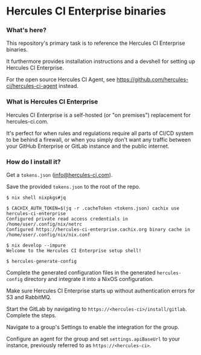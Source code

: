 
# Hercules CI Enterprise binaries

### What's here?

This repository's primary task is to reference the Hercules CI Enterprise binaries.

It furthermore provides installation instructions and a devshell for setting up
Hercules CI Enterprise.

For the open source Hercules CI Agent, see https://github.com/hercules-ci/hercules-ci-agent instead.

### What is Hercules CI Enterprise

Hercules CI Enterprise is a self-hosted (or "on premises") replacement for hercules-ci.com.

It's perfect for when rules and regulations require all parts of CI/CD system to be behind a firewall, or when you simply don't want any traffic between your GitHub Enterprise or GitLab instance and the public internet.

### How do I install it?

Get a `tokens.json` ([info@hercules-ci.com](info@hercules-ci.com)).

Save the provided `tokens.json` to the root of the repo.

```console
$ nix shell nixpkgs#jq

$ CACHIX_AUTH_TOKEN=$(jq -r .cacheToken <tokens.json) cachix use hercules-ci-enterprise
Configured private read access credentials in /home/user/.config/nix/netrc
Configured https://hercules-ci-enterprise.cachix.org binary cache in /home/user/.config/nix/nix.conf

$ nix develop --impure
Welcome to the Hercules CI Enterprise setup shell!

$ hercules-generate-config
```

Complete the generated configuration files in the generated `hercules-config` directory and integrate it into a NixOS configuration.

Make sure Hercules CI Enterprise starts up without authentication errors for S3 and RabbitMQ.

Start the GitLab by navigating to `https://<hercules-ci>/install/gitlab`. Complete the steps.

Navigate to a group's Settings to enable the integration for the group.

Configure an agent for the group and set `settings.apiBaseUrl` to your instance, previously referred to as `https://<hercules-ci>`.

